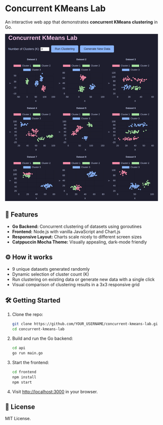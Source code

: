 # Concurrent KMeans Lab

An interactive web app that demonstrates **concurrent KMeans clustering** in Go.  

![Screenshot](screenshot.png)

## 🚀 Features
- **Go Backend:** Concurrent clustering of datasets using goroutines
- **Frontend:** Node.js with vanilla JavaScript and Chart.js
- **Responsive Layout:** Charts scale nicely to different screen sizes
- **Catppuccin Mocha Theme:** Visually appealing, dark-mode friendly

## ⚙️ How it works
- 9 unique datasets generated randomly
- Dynamic selection of cluster count (K)
- Run clustering on existing data or generate new data with a single click
- Visual comparison of clustering results in a 3x3 responsive grid

## 🛠️ Getting Started

1. Clone the repo:
    ```bash
    git clone https://github.com/YOUR_USERNAME/concurrent-kmeans-lab.git
    cd concurrent-kmeans-lab
    ```

2. Build and run the Go backend:
    ```bash
    cd api
    go run main.go
    ```

3. Start the frontend:
    ```bash
    cd frontend
    npm install
    npm start
    ```

4. Visit [http://localhost:3000](http://localhost:3000) in your browser.

## 📝 License

MIT License.